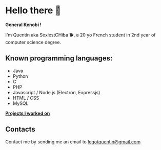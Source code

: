 # Hello there 👋

**General Kenobi !**

I'm Quentin aka SexiestCHiba 🐕, a 20 yo French student in 2nd year of computer science degree.

## Known programming languages:

- Java
- Python
- C
- PHP
- Javascript / Node.js (Electron, Expressjs)
- HTML / CSS
- MySQL

**[Projects I worked on](https://sexiestchiba.github.io/projects.html)**

## Contacts

Contact me by sending me an email to [legotquentin@gmail.com](mailto:legotquentin@gmail.com)
